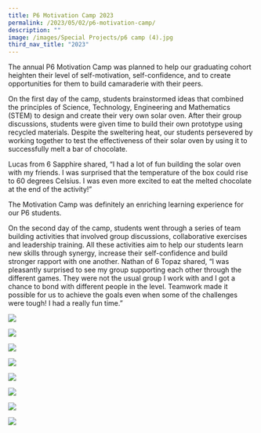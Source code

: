 ```yaml
---
title: P6 Motivation Camp 2023
permalink: /2023/05/02/p6-motivation-camp/
description: ""
image: /images/Special Projects/p6 camp (4).jpg
third_nav_title: "2023"
---
```

The annual P6 Motivation Camp was planned to help our graduating cohort heighten their level of self-motivation, self-confidence, and to create opportunities for them to build camaraderie with their peers.

On the first day of the camp, students brainstormed ideas that combined the principles of Science, Technology, Engineering and Mathematics (STEM) to design and create their very own solar oven. After their group discussions, students were given time to build their own prototype using recycled materials. Despite the sweltering heat, our students persevered by working together to test the effectiveness of their solar oven by using it to successfully melt a bar of chocolate.

Lucas from 6 Sapphire shared, “I had a lot of fun building the solar oven with my friends. I was surprised that the temperature of the box could rise to 60 degrees Celsius. I was even more excited to eat the melted chocolate at the end of the activity!”

The Motivation Camp was definitely an enriching learning experience for our P6 students.

On the second day of the camp, students went through a series of team building activities that involved group discussions, collaborative exercises and leadership training. All these activities aim to help our students learn new skills through synergy, increase their self-confidence and build stronger rapport with one another. Nathan of 6 Topaz shared, “I was pleasantly surprised to see my group supporting each other through the different games. They were not the usual group I work with and I got a chance to bond with different people in the level. Teamwork made it possible for us to achieve the goals even when some of the challenges were tough! I had a really fun time.”

![](/images/2023%20Photos/p6%20camp%20(1).jpg)

![](/images/2023%20Photos/p6%20camp%20(2).jpg)

![](/images/2023%20Photos/p6%20camp%20(3).jpg)

![](/images/2023%20Photos/p6%20camp%20(4).jpg)

![](/images/2023%20Photos/p6%20camp%20(5).jpg)

![](/images/2023%20Photos/p6%20camp%20(6).jpg)

![](/images/2023%20Photos/p6%20camp%20(7).jpg)

![](/images/2023%20Photos/p6%20camp%20(8).jpg)
